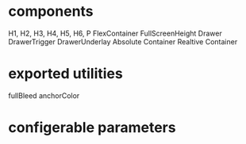 # components

H1, H2, H3, H4, H5, H6, P
FlexContainer
FullScreenHeight
Drawer
DrawerTrigger
DrawerUnderlay
Absolute Container
Realtive Container

# exported utilities
fullBleed
anchorColor

# configerable parameters
